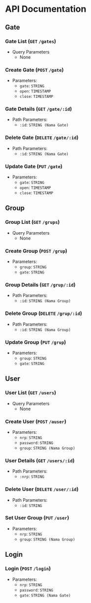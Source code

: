 # API Documentation

## Gate

### Gate List (`GET` `/gates`)

- Query Parameters
	- None

### Create Gate (`POST` `/gate`)

- Parameters:
	- `gate`: `STRING`
	- `open`: `TIMESTAMP`
	- `close`: `TIMESTAMP`

### Gate Details (`GET` `/gate/:id`)

- Path Parameters:
	- `:id`: `STRING (Nama Gate)` 

### Delete Gate (`DELETE` `/gate/:id`)

- Path Parameters:
	- `:id`: `STRING (Nama Gate)` 

### Update Gate (`PUT` `/gate`)

- Parameters:
	- `gate`: `STRING`
	- `open`: `TIMESTAMP`
	- `close`: `TIMESTAMP` 
	
	
## Group

### Group List (`GET` `/grups`)

- Query Parameters
	- None

### Create Group (`POST` `/grup`)

- Parameters:
	- `group`: `STRING`
	- `gate`: `STRING`

### Group Details (`GET` `/grup/:id`)

- Path Parameters:
	- `:id`: `STRING (Nama Group)`

### Delete Group (`DELETE` `/grup/:id`)

- Path Parameters:
	- `:id`: `STRING (Nama Group)`

### Update Group (`PUT` `/grup`)

- Parameters:
	- `group`: `STRING`
	- `gate`: `STRING`


## User

### User List (`GET` `/users`)

- Query Parameters
	- None

### Create User (`POST` `/auser`)

- Parameters:
	- `nrp`: `STRING`
	- `password`: `STRING`
	- `group`: `STRING (Nama Group)`

### User Details (`GET` `/users/:id`)

- Path Parameters:
	- `:nrp`: `STRING`

### Delete User (`DELETE` `/user/:id`)

- Path Parameters:
	- `:id`: `STRING`

### Set User Group (`PUT` `/user`)

- Parameters:
	- `nrp`: `STRING`
	- `group`: `STRING (Nama Group)`


## Login

### Login (`POST` `/login`)

- Parameters:
	- `nrp`: `STRING`
	- `password`: `STRING`
	- `gate`: `STRING (Nama Gate)`

